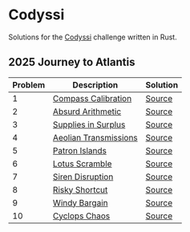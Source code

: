# Codyssi

Solutions for the [Codyssi](https://www.codyssi.com) challenge written in Rust.

## 2025 Journey to Atlantis

| Problem | Description | Solution |
| --- | --- | --- |
| 1 | [Compass Calibration](https://www.codyssi.com/view_problem_5) | [Source](src/year2025/problem01.rs) |
| 2 | [Absurd Arithmetic](https://www.codyssi.com/view_problem_6) | [Source](src/year2025/problem02.rs) |
| 3 | [Supplies in Surplus](https://www.codyssi.com/view_problem_7) | [Source](src/year2025/problem03.rs) |
| 4 | [Aeolian Transmissions](https://www.codyssi.com/view_problem_8) | [Source](src/year2025/problem04.rs) |
| 5 | [Patron Islands](https://www.codyssi.com/view_problem_9) | [Source](src/year2025/problem05.rs) |
| 6 | [Lotus Scramble](https://www.codyssi.com/view_problem_10) | [Source](src/year2025/problem06.rs) |
| 7 | [Siren Disruption](https://www.codyssi.com/view_problem_11) | [Source](src/year2025/problem07.rs) |
| 8 | [Risky Shortcut](https://www.codyssi.com/view_problem_12) | [Source](src/year2025/problem08.rs) |
| 9 | [Windy Bargain](https://www.codyssi.com/view_problem_13) | [Source](src/year2025/problem09.rs) |
| 10 | [Cyclops Chaos](https://www.codyssi.com/view_problem_14) | [Source](src/year2025/problem10.rs) |
